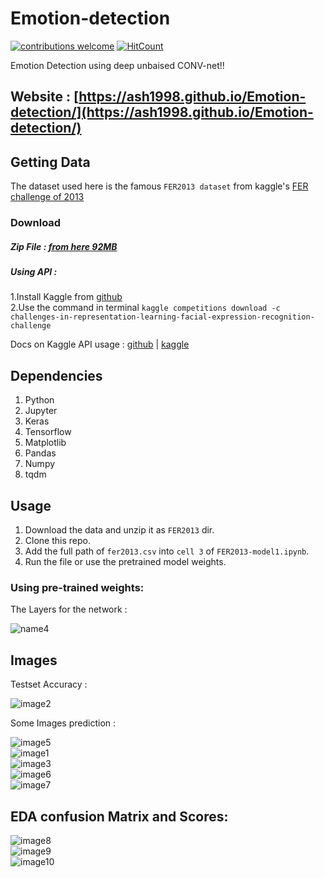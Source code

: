 # Emotion-detection
[![contributions welcome](https://img.shields.io/badge/contributions-welcome-brightgreen.svg?style=flat)](https://github.com/dwyl/esta/issues)  [![HitCount](http://hits.dwyl.io/ASH1998/Emotion-detection.svg)](http://hits.dwyl.io/ASH1998/Emotion-detection)

Emotion Detection using deep unbaised CONV-net!!
## Website : [https://ash1998.github.io/Emotion-detection/](https://ash1998.github.io/Emotion-detection/)

## Getting Data
The dataset used here is the famous `FER2013 dataset` from kaggle's [FER challenge of 2013](https://www.kaggle.com/c/challenges-in-representation-learning-facial-expression-recognition-challenge) 
### Download 
##### Zip File : [from here 92MB](https://www.kaggle.com/c/3364/download-all)    

##### Using API :     
1.Install Kaggle from [github](https://github.com/Kaggle/kaggle-api)   
2.Use the command in terminal `kaggle competitions download -c challenges-in-representation-learning-facial-expression-recognition-challenge`    

Docs on Kaggle API usage :
[github](https://github.com/Kaggle/kaggle-api) | [kaggle](https://www.kaggle.com/docs/api)

## Dependencies
1. Python
2. Jupyter
3. Keras
4. Tensorflow
5. Matplotlib
6. Pandas
7. Numpy
8. tqdm
   

## Usage
1. Download the data and unzip it as `FER2013` dir.
2. Clone this repo.
3. Add the full path of `fer2013.csv` into `cell 3` of `FER2013-model1.ipynb`.
4. Run the file or use the pretrained model weights.
### Using pre-trained weights:
The Layers for the network : 

![name4](Images/4.PNG)

## Images
Testset Accuracy : 

![image2](Images/2.PNG)

Some Images prediction :

![image5](Images/5.PNG)   
![image1](Images/1.PNG)       
![image3](Images/3.PNG)           
![image6](Images/6.PNG)   
![image7](Images/7.PNG)   

## EDA confusion Matrix and Scores:
![image8](Images/8.PNG)      
![image9](Images/9.PNG)         
![image10](Images/10.PNG)   
